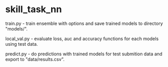 # skill_task_nn

train.py - train ensemble with options and save trained models to directory "models/".

local_val.py - evaluate loss, auc and accuracy functions for each models using test data.

predict.py - do predictions with trained models for test submition data and export to "data/results.csv".
